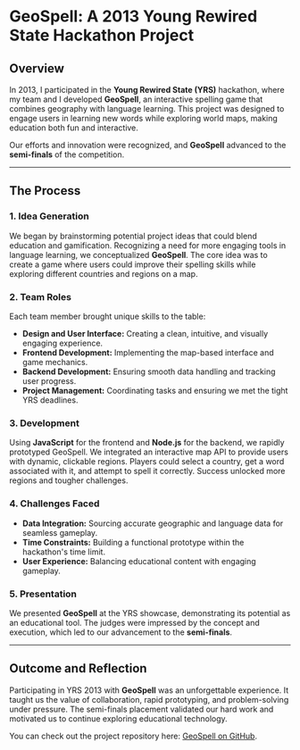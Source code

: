 # GeoSpell: A 2013 Young Rewired State Hackathon Project

## Overview

In 2013, I participated in the **Young Rewired State (YRS)** hackathon, where my team and I developed **GeoSpell**, an interactive spelling game that combines geography with language learning. This project was designed to engage users in learning new words while exploring world maps, making education both fun and interactive.

Our efforts and innovation were recognized, and **GeoSpell** advanced to the **semi-finals** of the competition.

---

## The Process

### 1. Idea Generation
We began by brainstorming potential project ideas that could blend education and gamification. Recognizing a need for more engaging tools in language learning, we conceptualized **GeoSpell**. The core idea was to create a game where users could improve their spelling skills while exploring different countries and regions on a map.

### 2. Team Roles
Each team member brought unique skills to the table:
- **Design and User Interface:** Creating a clean, intuitive, and visually engaging experience.
- **Frontend Development:** Implementing the map-based interface and game mechanics.
- **Backend Development:** Ensuring smooth data handling and tracking user progress.
- **Project Management:** Coordinating tasks and ensuring we met the tight YRS deadlines.

### 3. Development
Using **JavaScript** for the frontend and **Node.js** for the backend, we rapidly prototyped GeoSpell. We integrated an interactive map API to provide users with dynamic, clickable regions. Players could select a country, get a word associated with it, and attempt to spell it correctly. Success unlocked more regions and tougher challenges.

### 4. Challenges Faced
- **Data Integration:** Sourcing accurate geographic and language data for seamless gameplay.
- **Time Constraints:** Building a functional prototype within the hackathon's time limit.
- **User Experience:** Balancing educational content with engaging gameplay.

### 5. Presentation
We presented **GeoSpell** at the YRS showcase, demonstrating its potential as an educational tool. The judges were impressed by the concept and execution, which led to our advancement to the **semi-finals**.

---

## Outcome and Reflection

Participating in YRS 2013 with **GeoSpell** was an unforgettable experience. It taught us the value of collaboration, rapid prototyping, and problem-solving under pressure. The semi-finals placement validated our hard work and motivated us to continue exploring educational technology.

You can check out the project repository here: [GeoSpell on GitHub](https://github.com/SesifredoDev/GeoSpell).

